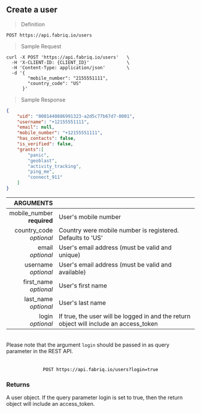 ## Create a user

> Definition

```text
POST https://api.fabriq.io/users
```

> Sample Request

```shell
curl -X POST 'https://api.fabriq.io/users'   \
  -H 'X-CLIENT-ID: {CLIENT_ID}'              \
  -H 'Content-Type: application/json'        \
  -d '{                                        
        "mobile_number": "2155551111",                    
        "country_code": "US"                 
      }'
```

> Sample Response

```json
{
    "uid": "0001440886991323-a2d5c77b67d7-0001",
    "username": "+12155551111",
    "email": null,
    "mobile_number": "+12155551111",
    "has_contacts": false,
    "is_verified": false,
    "grants":[
        "panic",
        "geoblast",
        "activity_tracking",
        "ping_me",
        "connect_911"
    ]
}
```

ARGUMENTS ||
---------:        | -----------
mobile_number <br>**required**  | User's mobile number
country_code <br>*optional*  | Country were mobile number is registered. Defaults to 'US'
email <br>*optional*  | User's email address (must be valid and unique)
username <br>*optional*  | User's email address (must be valid and available)
first_name <br>*optional*  | User's first name
last_name <br>*optional*  | User's last name
login <br>*optional*  | If true, the user will be logged in and the return object will include an access_token

<br/>
<aside class="notice">
Please note that the argument <code>login</code> should be passed in as query parameter in the REST API.

<code style="display:block;text-align:center;margin-top:20px;color:#000;">
POST https://api.fabriq.io/users?login=true
</code>

</aside>

### Returns
A user object.  If the query parameter login is set to true, then the return object will include an
access_token.
